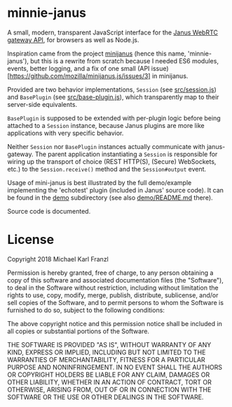 # minnie-janus

A small, modern, transparent JavaScript interface for the [Janus WebRTC gateway API](https://janus.conf.meetecho.com/docs/rest.html), for browsers as well as Node.js.

Inspiration came from the project [minijanus](https://github.com/mozilla/minijanus.js) (hence this name, 'minnie-janus'), but this is a rewrite from scratch because I needed ES6 modules, events, better logging, and a fix of one small (API issue)[https://github.com/mozilla/minijanus.js/issues/3] in minijanus.

Provided are two behavior implementations, `Session` (see [src/session.js](src/session.js)) and `BasePlugin` (see [src/base-plugin.js](src/base-plugin.js)), which transparently map to their server-side equivalents.

`BasePlugin` is supposed to be extended with per-plugin logic before being attached to a `Session` instance, because Janus plugins are more like applications with very specific behavior.

Neither `Session` nor `BasePlugin` instances actually communicate with janus-gateway. The parent application instantiating a `Session` is responsible for wiring up the transport of choice (REST HTTP(S), (Secure) WebSockets, etc.) to the `Session.receive()` method and the `Session#output` event.

Usage of mini-janus is best illustrated by the full demo/example implementing the 'echotest' plugin (included in Janus' source code). It can be found in the [demo](demo) subdirectory (see also [demo/README.md](demo/README.md) there).

Source code is documented.

# License

Copyright 2018 Michael Karl Franzl

Permission is hereby granted, free of charge, to any person obtaining a copy of this software and associated documentation files (the "Software"), to deal in the Software without restriction, including without limitation the rights to use, copy, modify, merge, publish, distribute, sublicense, and/or sell copies of the Software, and to permit persons to whom the Software is furnished to do so, subject to the following conditions:

The above copyright notice and this permission notice shall be included in all copies or substantial portions of the Software.

THE SOFTWARE IS PROVIDED "AS IS", WITHOUT WARRANTY OF ANY KIND, EXPRESS OR IMPLIED, INCLUDING BUT NOT LIMITED TO THE WARRANTIES OF MERCHANTABILITY, FITNESS FOR A PARTICULAR PURPOSE AND NONINFRINGEMENT. IN NO EVENT SHALL THE AUTHORS OR COPYRIGHT HOLDERS BE LIABLE FOR ANY CLAIM, DAMAGES OR OTHER LIABILITY, WHETHER IN AN ACTION OF CONTRACT, TORT OR OTHERWISE, ARISING FROM, OUT OF OR IN CONNECTION WITH THE SOFTWARE OR THE USE OR OTHER DEALINGS IN THE SOFTWARE.
